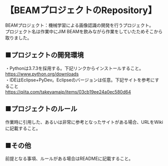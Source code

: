 # 【BEAMプロジェクトのRepository】

BEAMプロジェクト：機械学習による画像認識の開発を行うプロジェクト。  
プロジェクト名は作業中にJIM BEAMを飲みながら作業をしていたためそこから取りました。  
  
## ■プロジェクトの開発環境  
・Pythonは3.7.3を採用する。下記リンクからインストールすること。  
https://www.python.org/downloads  
・IDEはEclipse+PyDev。Eclipseのバージョンは任意。下記サイトを参考にすること  
https://qiita.com/takeyamajp/items/03cb19ee24a0ec580d64  

## ■プロジェクトのルール  
作業時に引用した、あるいは非常に参考となったサイトがある場合、URLをWikiに記載すること。  

## ■その他
前提となる事項、ルールがある場合はREADMEに記載すること。
